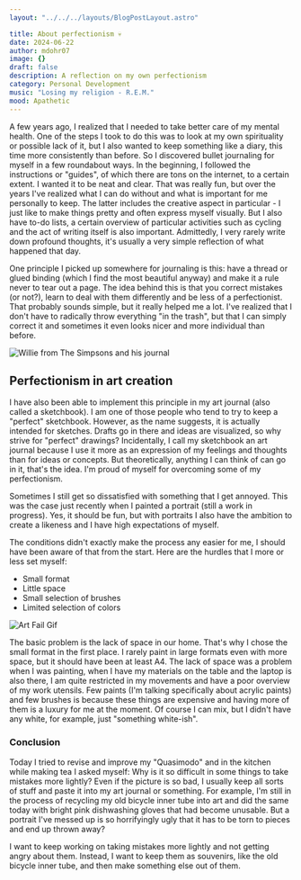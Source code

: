```yaml
---
layout: "../../../layouts/BlogPostLayout.astro"

title: About perfectionism 💀
date: 2024-06-22
author: mdohr07
image: {}
draft: false
description: A reflection on my own perfectionism
category: Personal Development
music: "Losing my religion - R.E.M."
mood: Apathetic
---
```


A few years ago, I realized that I needed to take better care of my mental health. One of the steps I took to do this was to look at my own spirituality or possible lack of it, but I also wanted to keep something like a diary, this time more consistently than before. So I discovered bullet journaling for myself in a few roundabout ways. In the beginning, I followed the instructions or "guides", of which there are tons on the internet, to a certain extent. I wanted it to be neat and clear. That was really fun, but over the years I've realized what I can do without and what is important for me personally to keep. The latter includes the creative aspect in particular - I just like to make things pretty and often express myself visually. But I also have to-do lists, a certain overview of particular activities such as cycling and the act of writing itself is also important. Admittedly, I very rarely write down profound thoughts, it's usually a very simple reflection of what happened that day.

One principle I picked up somewhere for journaling is this: have a thread or glued binding (which I find the most beautiful anyway) and make it a rule never to tear out a page. The idea behind this is that you correct mistakes (or not?), learn to deal with them differently and be less of a perfectionist. That probably sounds simple, but it really helped me a lot. I've realized that I don't have to radically throw everything "in the trash", but that I can simply correct it and sometimes it even looks nicer and more individual than before.

<img src="https://media0.giphy.com/media/v1.Y2lkPTc5MGI3NjExcXlueTJmeXp1cndhOXppdjh3d2R6c2gwaG81ZWs4cjJ5ZXRjbDc0dyZlcD12MV9pbnRlcm5hbF9naWZfYnlfaWQmY3Q9Zw/3orifgXM3vNYIveVHO/giphy.webp" alt="Willie from The Simpsons and his journal">

## Perfectionism in art creation

I have also been able to implement this principle in my art journal (also called a sketchbook). I am one of those people who tend to try to keep a "perfect" sketchbook. However, as the name suggests, it is actually intended for sketches. Drafts go in there and ideas are visualized, so why strive for "perfect" drawings? Incidentally, I call my sketchbook an art journal because I use it more as an expression of my feelings and thoughts than for ideas or concepts. But theoretically, anything I can think of can go in it, that's the idea.
I'm proud of myself for overcoming some of my perfectionism. 

Sometimes I still get so dissatisfied with something that I get annoyed. This was the case just recently when I painted a portrait (still a work in progress). Yes, it should be fun, but with portraits I also have the ambition to create a likeness and I have high expectations of myself.

The conditions didn't exactly make the process any easier for me, I should have been aware of that from the start. Here are the hurdles that I more or less set myself:

- Small format
- Little space
- Small selection of brushes
- Limited selection of colors

<img src="https://i.giphy.com/zRjlKZkUCAEh6jIWan.webp" alt="Art Fail Gif" />

The basic problem is the lack of space in our home. That's why I chose the small format in the first place. I rarely paint in large formats even with more space, but it should have been at least A4. 
The lack of space was a problem when I was painting, when I have my materials on the table and the laptop is also there, I am quite restricted in my movements and have a poor overview of my work utensils. Few paints (I'm talking specifically about acrylic paints) and few brushes is because these things are expensive and having more of them is a luxury for me at the moment. Of course I can mix, but I didn't have any white, for example, just "something white-ish".

### Conclusion

Today I tried to revise and improve my "Quasimodo" and in the kitchen while making tea I asked myself: Why is it so difficult in some things to take mistakes more lightly? Even if the picture is so bad, I usually keep all sorts of stuff and paste it into my art journal or something. For example, I'm still in the process of recycling my old bicycle inner tube into art and did the same today with bright pink dishwashing gloves that had become unusable. But a portrait I've messed up is so horrifyingly ugly that it has to be torn to pieces and end up thrown away?

I want to keep working on taking mistakes more lightly and not getting angry about them. Instead, I want to keep them as souvenirs, like the old bicycle inner tube, and then make something else out of them. 
